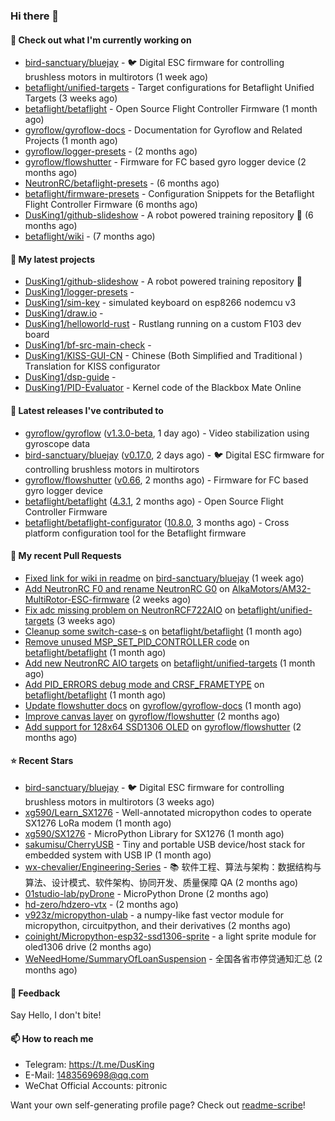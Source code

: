 ### Hi there 👋

#### 👷 Check out what I'm currently working on

- [bird-sanctuary/bluejay](https://github.com/bird-sanctuary/bluejay) - :bird: Digital ESC firmware for controlling brushless motors in multirotors (1 week ago)
- [betaflight/unified-targets](https://github.com/betaflight/unified-targets) - Target configurations for Betaflight Unified Targets (3 weeks ago)
- [betaflight/betaflight](https://github.com/betaflight/betaflight) - Open Source Flight Controller Firmware (1 month ago)
- [gyroflow/gyroflow-docs](https://github.com/gyroflow/gyroflow-docs) - Documentation for Gyroflow and Related Projects (1 month ago)
- [gyroflow/logger-presets](https://github.com/gyroflow/logger-presets) -  (2 months ago)
- [gyroflow/flowshutter](https://github.com/gyroflow/flowshutter) - Firmware for FC based gyro logger device (2 months ago)
- [NeutronRC/betaflight-presets](https://github.com/NeutronRC/betaflight-presets) -  (6 months ago)
- [betaflight/firmware-presets](https://github.com/betaflight/firmware-presets) - Configuration Snippets for the Betaflight Flight Controller Firmware (6 months ago)
- [DusKing1/github-slideshow](https://github.com/DusKing1/github-slideshow) - A robot powered training repository :robot: (6 months ago)
- [betaflight/wiki](https://github.com/betaflight/wiki) -  (7 months ago)

#### 🌱 My latest projects

- [DusKing1/github-slideshow](https://github.com/DusKing1/github-slideshow) - A robot powered training repository :robot:
- [DusKing1/logger-presets](https://github.com/DusKing1/logger-presets) - 
- [DusKing1/sim-key](https://github.com/DusKing1/sim-key) - simulated keyboard on esp8266 nodemcu v3
- [DusKing1/draw.io](https://github.com/DusKing1/draw.io) - 
- [DusKing1/helloworld-rust](https://github.com/DusKing1/helloworld-rust) - Rustlang running on a custom F103 dev board
- [DusKing1/bf-src-main-check](https://github.com/DusKing1/bf-src-main-check) - 
- [DusKing1/KISS-GUI-CN](https://github.com/DusKing1/KISS-GUI-CN) - Chinese (Both Simplified and Traditional ) Translation for KISS configurator
- [DusKing1/dsp-guide](https://github.com/DusKing1/dsp-guide) - 
- [DusKing1/PID-Evaluator](https://github.com/DusKing1/PID-Evaluator) - Kernel code of the Blackbox Mate Online

#### 🔭 Latest releases I've contributed to

- [gyroflow/gyroflow](https://github.com/gyroflow/gyroflow) ([v1.3.0-beta](https://github.com/gyroflow/gyroflow/releases/tag/v1.3.0-beta), 1 day ago) - Video stabilization using gyroscope data
- [bird-sanctuary/bluejay](https://github.com/bird-sanctuary/bluejay) ([v0.17.0](https://github.com/bird-sanctuary/bluejay/releases/tag/v0.17.0), 2 days ago) - :bird: Digital ESC firmware for controlling brushless motors in multirotors
- [gyroflow/flowshutter](https://github.com/gyroflow/flowshutter) ([v0.66](https://github.com/gyroflow/flowshutter/releases/tag/v0.66), 2 months ago) - Firmware for FC based gyro logger device
- [betaflight/betaflight](https://github.com/betaflight/betaflight) ([4.3.1](https://github.com/betaflight/betaflight/releases/tag/4.3.1), 2 months ago) - Open Source Flight Controller Firmware
- [betaflight/betaflight-configurator](https://github.com/betaflight/betaflight-configurator) ([10.8.0](https://github.com/betaflight/betaflight-configurator/releases/tag/10.8.0), 3 months ago) - Cross platform configuration tool for the Betaflight firmware

#### 🔨 My recent Pull Requests

- [Fixed link for wiki in readme](https://github.com/bird-sanctuary/bluejay/pull/23) on [bird-sanctuary/bluejay](https://github.com/bird-sanctuary/bluejay) (1 week ago)
- [Add NeutronRC F0 and rename NeutronRC G0](https://github.com/AlkaMotors/AM32-MultiRotor-ESC-firmware/pull/91) on [AlkaMotors/AM32-MultiRotor-ESC-firmware](https://github.com/AlkaMotors/AM32-MultiRotor-ESC-firmware) (2 weeks ago)
- [Fix adc missing problem on NeutronRCF722AIO](https://github.com/betaflight/unified-targets/pull/676) on [betaflight/unified-targets](https://github.com/betaflight/unified-targets) (3 weeks ago)
- [Cleanup some switch-case-s](https://github.com/betaflight/betaflight/pull/11810) on [betaflight/betaflight](https://github.com/betaflight/betaflight) (1 month ago)
- [Remove unused MSP_SET_PID_CONTROLLER code](https://github.com/betaflight/betaflight/pull/11808) on [betaflight/betaflight](https://github.com/betaflight/betaflight) (1 month ago)
- [Add new NeutronRC AIO targets](https://github.com/betaflight/unified-targets/pull/663) on [betaflight/unified-targets](https://github.com/betaflight/unified-targets) (1 month ago)
- [Add PID_ERRORS debug mode and CRSF_FRAMETYPE](https://github.com/betaflight/betaflight/pull/11798) on [betaflight/betaflight](https://github.com/betaflight/betaflight) (1 month ago)
- [Update flowshutter docs](https://github.com/gyroflow/gyroflow-docs/pull/12) on [gyroflow/gyroflow-docs](https://github.com/gyroflow/gyroflow-docs) (1 month ago)
- [Improve canvas layer](https://github.com/gyroflow/flowshutter/pull/150) on [gyroflow/flowshutter](https://github.com/gyroflow/flowshutter) (2 months ago)
- [Add support for 128x64 SSD1306 OLED](https://github.com/gyroflow/flowshutter/pull/149) on [gyroflow/flowshutter](https://github.com/gyroflow/flowshutter) (2 months ago)

#### ⭐ Recent Stars

- [bird-sanctuary/bluejay](https://github.com/bird-sanctuary/bluejay) - :bird: Digital ESC firmware for controlling brushless motors in multirotors (3 weeks ago)
- [xg590/Learn_SX1276](https://github.com/xg590/Learn_SX1276) - Well-annotated micropython codes to operate SX1276 LoRa modem (1 month ago)
- [xg590/SX1276](https://github.com/xg590/SX1276) - MicroPython Library for SX1276 (1 month ago)
- [sakumisu/CherryUSB](https://github.com/sakumisu/CherryUSB) - Tiny and portable USB device/host stack for embedded system with USB IP (1 month ago)
- [wx-chevalier/Engineering-Series](https://github.com/wx-chevalier/Engineering-Series) - :books: 软件工程、算法与架构：数据结构与算法、设计模式、软件架构、协同开发、质量保障 QA (2 months ago)
- [01studio-lab/pyDrone](https://github.com/01studio-lab/pyDrone) - MicroPython Drone (2 months ago)
- [hd-zero/hdzero-vtx](https://github.com/hd-zero/hdzero-vtx) -  (2 months ago)
- [v923z/micropython-ulab](https://github.com/v923z/micropython-ulab) - a numpy-like fast vector module for micropython, circuitpython, and their derivatives (2 months ago)
- [coinight/Micropython-esp32-ssd1306-sprite](https://github.com/coinight/Micropython-esp32-ssd1306-sprite) - a light sprite module for oled1306 drive (2 months ago)
- [WeNeedHome/SummaryOfLoanSuspension](https://github.com/WeNeedHome/SummaryOfLoanSuspension) - 全国各省市停贷通知汇总 (2 months ago)

#### 💬 Feedback

Say Hello, I don't bite!

#### 📫 How to reach me

- Telegram: https://t.me/DusKing
- E-Mail: 1483569698@qq.com
- WeChat Official Accounts: pitronic

Want your own self-generating profile page? Check out [readme-scribe](https://github.com/muesli/readme-scribe)!
